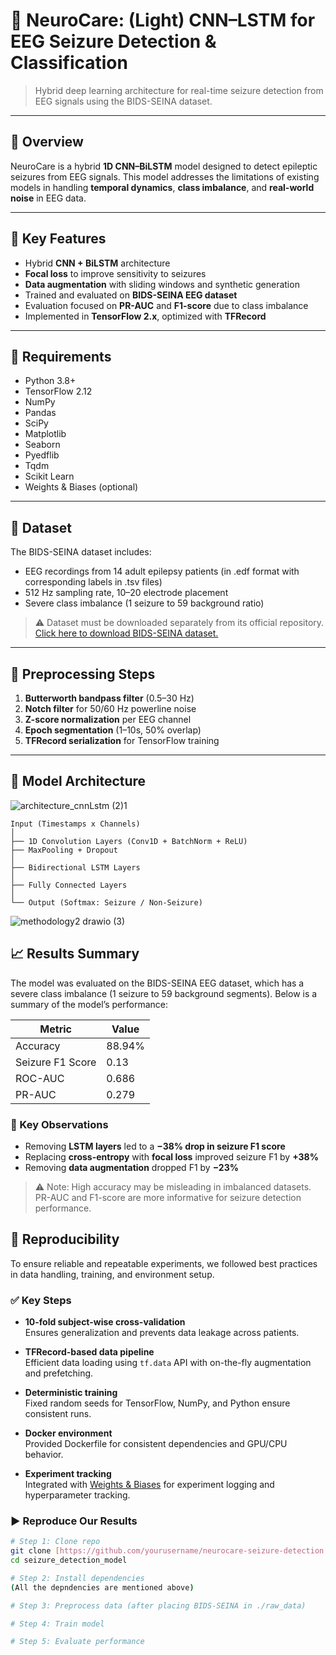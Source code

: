 # 🧠 NeuroCare: (Light) CNN–LSTM for EEG Seizure Detection & Classification 

> Hybrid deep learning architecture for real-time seizure detection from EEG signals using the BIDS-SEINA dataset.

---

## 📌 Overview

NeuroCare is a hybrid **1D CNN–BiLSTM** model designed to detect epileptic seizures from EEG signals. This model addresses the limitations of existing models in handling **temporal dynamics**, **class imbalance**, and **real-world noise** in EEG data.

---

## 🧪 Key Features

- Hybrid **CNN + BiLSTM** architecture
- **Focal loss** to improve sensitivity to seizures
- **Data augmentation** with sliding windows and synthetic generation
- Trained and evaluated on **BIDS-SEINA EEG dataset**
- Evaluation focused on **PR-AUC** and **F1-score** due to class imbalance
- Implemented in **TensorFlow 2.x**, optimized with **TFRecord**

---

## 🧰 Requirements

- Python 3.8+
- TensorFlow 2.12
- NumPy
- Pandas
- SciPy
- Matplotlib
- Seaborn
- Pyedflib
- Tqdm
- Scikit Learn
- Weights & Biases (optional)

---

## 🧬 Dataset

The BIDS-SEINA dataset includes:
- EEG recordings from 14 adult epilepsy patients (in .edf format with corresponding labels in .tsv files)
- 512 Hz sampling rate, 10–20 electrode placement
- Severe class imbalance (1 seizure to 59 background ratio)

> ⚠️ Dataset must be downloaded separately from its official repository.[ Click here to download BIDS-SEINA dataset.](https://paperswithcode.com/dataset/bids-siena-scalp-eeg-database)

---

## 🧼 Preprocessing Steps

1. **Butterworth bandpass filter** (0.5–30 Hz)
2. **Notch filter** for 50/60 Hz powerline noise
3. **Z-score normalization** per EEG channel
4. **Epoch segmentation** (1–10s, 50% overlap)
5. **TFRecord serialization** for TensorFlow training

---

## 🧠 Model Architecture

![architecture_cnnLstm (2)1](https://github.com/user-attachments/assets/1bf9a644-ff76-4578-8810-33872243a927)
```text
Input (Timestamps x Channels)
│
├── 1D Convolution Layers (Conv1D + BatchNorm + ReLU)
├── MaxPooling + Dropout
│
├── Bidirectional LSTM Layers
│
├── Fully Connected Layers
│
└── Output (Softmax: Seizure / Non-Seizure)
```
![methodology2 drawio (3)](https://github.com/user-attachments/assets/9a8d2249-141c-4224-9b51-ffe542f53d9b)

## 📈 Results Summary

The model was evaluated on the BIDS-SEINA EEG dataset, which has a severe class imbalance (1 seizure to 59 background segments). Below is a summary of the model’s performance:

| **Metric**      | **Value** |
|------------------|-----------|
| Accuracy         | 88.94%    |
| Seizure F1 Score | 0.13      |
| ROC-AUC          | 0.686     |
| PR-AUC           | 0.279     |

### 🔬 Key Observations

- Removing **LSTM layers** led to a **−38% drop in seizure F1 score**
- Replacing **cross-entropy** with **focal loss** improved seizure F1 by **+38%**
- Removing **data augmentation** dropped F1 by **−23%**

> ⚠️ Note: High accuracy may be misleading in imbalanced datasets. PR-AUC and F1-score are more informative for seizure detection performance.

## 🔁 Reproducibility

To ensure reliable and repeatable experiments, we followed best practices in data handling, training, and environment setup.

### ✅ Key Steps

- **10-fold subject-wise cross-validation**  
  Ensures generalization and prevents data leakage across patients.

- **TFRecord-based data pipeline**  
  Efficient data loading using `tf.data` API with on-the-fly augmentation and prefetching.

- **Deterministic training**  
  Fixed random seeds for TensorFlow, NumPy, and Python ensure consistent runs.

- **Docker environment**  
  Provided Dockerfile for consistent dependencies and GPU/CPU behavior.

- **Experiment tracking**  
  Integrated with [Weights & Biases](https://wandb.ai/) for experiment logging and hyperparameter tracking.

### ▶️ Reproduce Our Results

```bash
# Step 1: Clone repo
git clone [https://github.com/yourusername/neurocare-seizure-detection.git](https://github.com/shaheerkhalid989/seizure_detection_model.git)
cd seizure_detection_model

# Step 2: Install dependencies
(All the depndencies are mentioned above)

# Step 3: Preprocess data (after placing BIDS-SEINA in ./raw_data)

# Step 4: Train model

# Step 5: Evaluate performance



